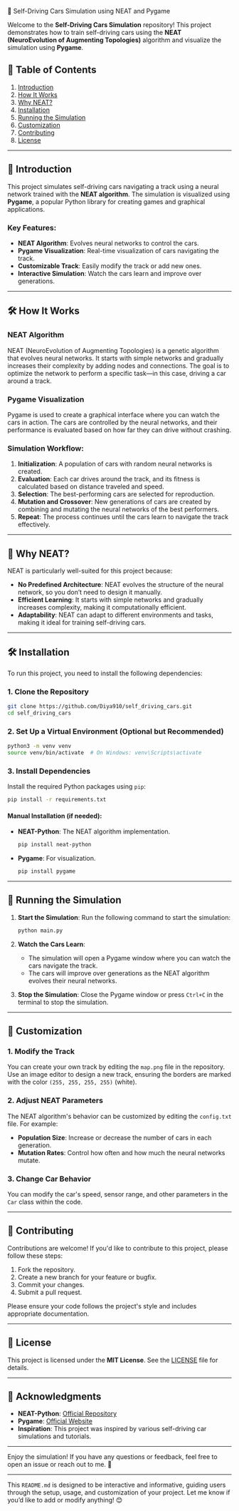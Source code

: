 🚗 Self-Driving Cars Simulation using NEAT and Pygame

Welcome to the **Self-Driving Cars Simulation** repository! This project demonstrates how to train self-driving cars using the **NEAT (NeuroEvolution of Augmenting Topologies)** algorithm and visualize the simulation using **Pygame**.

## 📜 Table of Contents
1. [Introduction](#-introduction)
2. [How It Works](#-how-it-works)
3. [Why NEAT?](#-why-neat)
4. [Installation](#-installation)
5. [Running the Simulation](#-running-the-simulation)
6. [Customization](#-customization)
7. [Contributing](#-contributing)
8. [License](#-license)

---

## 🌟 Introduction

This project simulates self-driving cars navigating a track using a neural network trained with the **NEAT algorithm**. The simulation is visualized using **Pygame**, a popular Python library for creating games and graphical applications.

### Key Features:
- **NEAT Algorithm**: Evolves neural networks to control the cars.
- **Pygame Visualization**: Real-time visualization of cars navigating the track.
- **Customizable Track**: Easily modify the track or add new ones.
- **Interactive Simulation**: Watch the cars learn and improve over generations.

---

## 🛠️ How It Works

### NEAT Algorithm
NEAT (NeuroEvolution of Augmenting Topologies) is a genetic algorithm that evolves neural networks. It starts with simple networks and gradually increases their complexity by adding nodes and connections. The goal is to optimize the network to perform a specific task—in this case, driving a car around a track.

### Pygame Visualization
Pygame is used to create a graphical interface where you can watch the cars in action. The cars are controlled by the neural networks, and their performance is evaluated based on how far they can drive without crashing.

### Simulation Workflow:
1. **Initialization**: A population of cars with random neural networks is created.
2. **Evaluation**: Each car drives around the track, and its fitness is calculated based on distance traveled and speed.
3. **Selection**: The best-performing cars are selected for reproduction.
4. **Mutation and Crossover**: New generations of cars are created by combining and mutating the neural networks of the best performers.
5. **Repeat**: The process continues until the cars learn to navigate the track effectively.

---

## 🤔 Why NEAT?

NEAT is particularly well-suited for this project because:
- **No Predefined Architecture**: NEAT evolves the structure of the neural network, so you don’t need to design it manually.
- **Efficient Learning**: It starts with simple networks and gradually increases complexity, making it computationally efficient.
- **Adaptability**: NEAT can adapt to different environments and tasks, making it ideal for training self-driving cars.

---

## 🛠️ Installation

To run this project, you need to install the following dependencies:

### 1. Clone the Repository
```bash
git clone https://github.com/Diya910/self_driving_cars.git
cd self_driving_cars
```

### 2. Set Up a Virtual Environment (Optional but Recommended)
```bash
python3 -m venv venv
source venv/bin/activate  # On Windows: venv\Scripts\activate
```

### 3. Install Dependencies
Install the required Python packages using `pip`:
```bash
pip install -r requirements.txt
```

#### Manual Installation (if needed):
- **NEAT-Python**: The NEAT algorithm implementation.
  ```bash
  pip install neat-python
  ```
- **Pygame**: For visualization.
  ```bash
  pip install pygame
  ```

---

## 🚀 Running the Simulation

1. **Start the Simulation**:
   Run the following command to start the simulation:
   ```bash
   python main.py
   ```

2. **Watch the Cars Learn**:
   - The simulation will open a Pygame window where you can watch the cars navigate the track.
   - The cars will improve over generations as the NEAT algorithm evolves their neural networks.

3. **Stop the Simulation**:
   Close the Pygame window or press `Ctrl+C` in the terminal to stop the simulation.

---

## 🎨 Customization

### 1. Modify the Track
You can create your own track by editing the `map.png` file in the repository. Use an image editor to design a new track, ensuring the borders are marked with the color `(255, 255, 255, 255)` (white).

### 2. Adjust NEAT Parameters
The NEAT algorithm's behavior can be customized by editing the `config.txt` file. For example:
- **Population Size**: Increase or decrease the number of cars in each generation.
- **Mutation Rates**: Control how often and how much the neural networks mutate.

### 3. Change Car Behavior
You can modify the car's speed, sensor range, and other parameters in the `Car` class within the code.

---

## 🤝 Contributing

Contributions are welcome! If you'd like to contribute to this project, please follow these steps:
1. Fork the repository.
2. Create a new branch for your feature or bugfix.
3. Commit your changes.
4. Submit a pull request.

Please ensure your code follows the project's style and includes appropriate documentation.

---

## 📄 License

This project is licensed under the **MIT License**. See the [LICENSE](LICENSE) file for details.

---

## 🙏 Acknowledgments
- **NEAT-Python**: [Official Repository](https://github.com/CodeReclaimers/neat-python)
- **Pygame**: [Official Website](https://www.pygame.org/)
- **Inspiration**: This project was inspired by various self-driving car simulations and tutorials.

---

Enjoy the simulation! If you have any questions or feedback, feel free to open an issue or reach out to me. 🚀

---

This `README.md` is designed to be interactive and informative, guiding users through the setup, usage, and customization of your project. Let me know if you’d like to add or modify anything! 😊
